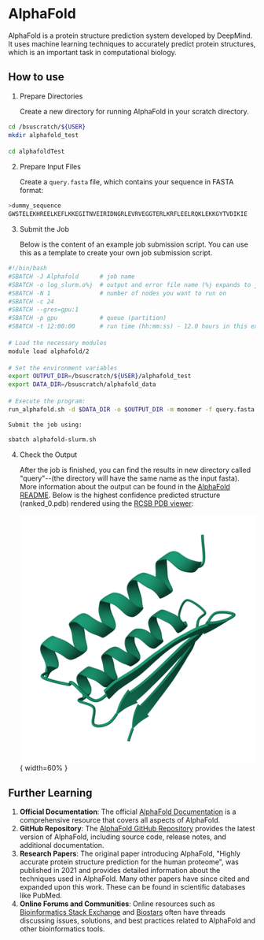 # AlphaFold

AlphaFold is a protein structure prediction system developed by DeepMind.
It uses machine learning techniques to accurately predict protein structures,
which is an important task in computational biology.

## How to use

1. Prepare Directories

    Create a new directory for running AlphaFold in your scratch directory.
```bash
cd /bsuscratch/${USER}
mkdir alphafold_test

cd alphafoldTest
```

2. Prepare Input Files

    Create a `query.fasta` file, which contains your sequence in FASTA format:
```bash title="query.fasta"
>dummy_sequence
GWSTELEKHREELKEFLKKEGITNVEIRIDNGRLEVRVEGGTERLKRFLEELRQKLEKKGYTVDIKIE
```

3. Submit the Job

    Below is the content of an example job submission script. You can use this
    as a template to create your own job submission script.
```bash title="alphafold-slurm.sh"
#!/bin/bash
#SBATCH -J Alphafold      # job name
#SBATCH -o log_slurm.o%j  # output and error file name (%j expands to jobID)
#SBATCH -N 1              # number of nodes you want to run on
#SBATCH -c 24
#SBATCH --gres=gpu:1
#SBATCH -p gpu            # queue (partition)
#SBATCH -t 12:00:00       # run time (hh:mm:ss) - 12.0 hours in this example.

# Load the necessary modules
module load alphafold/2

# Set the environment variables
export OUTPUT_DIR=/bsuscratch/${USER}/alphafold_test
export DATA_DIR=/bsuscratch/alphafold_data

# Execute the program:
run_alphafold.sh -d $DATA_DIR -o $OUTPUT_DIR -m monomer -f query.fasta -t 2020-05-14 -n 24
```

    Submit the job using:
```bash
sbatch alphafold-slurm.sh
```

4. Check the Output

    After the job is finished, you can find the results in new directory called
    "query"--(the directory will have the same name as the input fasta).
    More information about the output can be found in the
    [AlphaFold README](https://github.com/google-deepmind/alphafold?tab=readme-ov-file#alphafold-output).
    Below is the highest confidence predicted structure (ranked_0.pdb) rendered
    using the [RCSB PDB viewer](https://www.rcsb.org/3d-view):

    ![ranked_0.pdb](../images/RANKED_0.PDB.png "Highest ranked PDB output rendered with RCSB PDB viewer"){ width=60% }

## Further Learning

1. **Official Documentation**: The official [AlphaFold Documentation](https://www.alphafold.ebi.ac.uk/) is a comprehensive resource that covers all aspects of AlphaFold.
2. **GitHub Repository**: The [AlphaFold GitHub Repository](https://github.com/deepmind/alphafold) provides the latest version of AlphaFold, including source code, release notes, and additional documentation.
3. **Research Papers**: The original paper introducing AlphaFold, "Highly accurate protein structure prediction for the human proteome", was published in 2021 and provides detailed information about the techniques used in AlphaFold. Many other papers have since cited and expanded upon this work. These can be found in scientific databases like PubMed.
4. **Online Forums and Communities**: Online resources such as [Bioinformatics Stack Exchange](https://bioinformatics.stackexchange.com/) and [Biostars](https://www.biostars.org/) often have threads discussing issues, solutions, and best practices related to AlphaFold and other bioinformatics tools.
